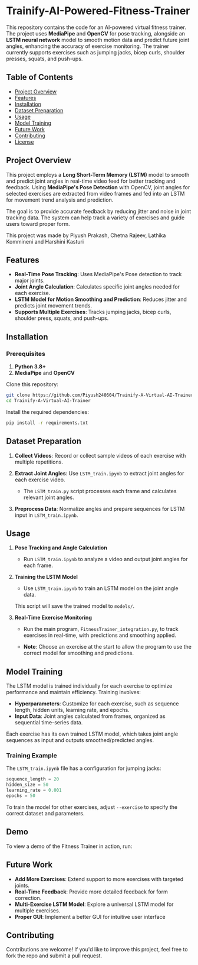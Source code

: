 # Trainify-AI-Powered-Fitness-Trainer

This repository contains the code for an AI-powered virtual fitness trainer. The project uses **MediaPipe** and **OpenCV** for pose tracking, alongside an **LSTM neural network** model to smooth motion data and predict future joint angles, enhancing the accuracy of exercise monitoring. The trainer currently supports exercises such as jumping jacks, bicep curls, shoulder presses, squats, and push-ups.

## Table of Contents

- [Project Overview](#project-overview)
- [Features](#features)
- [Installation](#installation)
- [Dataset Preparation](#dataset-preparation)
- [Usage](#usage)
- [Model Training](#model-training)
- [Future Work](#future-work)
- [Contributing](#contributing)
- [License](#license)

## Project Overview

This project employs a **Long Short-Term Memory (LSTM)** model to smooth and predict joint angles in real-time video feed for better tracking and feedback. Using **MediaPipe's Pose Detection** with OpenCV, joint angles for selected exercises are extracted from video frames and fed into an LSTM for movement trend analysis and prediction.

The goal is to provide accurate feedback by reducing jitter and noise in joint tracking data. The system can help track a variety of exercises and guide users toward proper form.

This project was made by Piyush Prakash, Chetna Rajeev, Lathika Kommineni and Harshini Kasturi

## Features

- **Real-Time Pose Tracking**: Uses MediaPipe's Pose detection to track major joints.
- **Joint Angle Calculation**: Calculates specific joint angles needed for each exercise.
- **LSTM Model for Motion Smoothing and Prediction**: Reduces jitter and predicts joint movement trends.
- **Supports Multiple Exercises**: Tracks jumping jacks, bicep curls, shoulder press, squats, and push-ups.

## Installation

### Prerequisites
1. **Python 3.8+**
2. **MediaPipe** and **OpenCV**

Clone this repository:
```bash
git clone https://github.com/Piyush240604/Trainify-A-Virtual-AI-Trainer
cd Trainify-A-Virtual-AI-Trainer
```

Install the required dependencies:
```bash
pip install -r requirements.txt
```

## Dataset Preparation

1. **Collect Videos**: Record or collect sample videos of each exercise with multiple repetitions.
2. **Extract Joint Angles**: Use `LSTM_train.ipynb` to extract joint angles for each exercise video.
    - The `LSTM_train.py` script processes each frame and calculates relevant joint angles.

3. **Preprocess Data**: Normalize angles and prepare sequences for LSTM input in `LSTM_train.ipynb`.

## Usage

1. **Pose Tracking and Angle Calculation**
   - Run `LSTM_train.ipynb` to analyze a video and output joint angles for each frame.


2. **Training the LSTM Model**
   - Use `LSTM_train.ipynb` to train an LSTM model on the joint angle data.

   This script will save the trained model to `models/`.

3. **Real-Time Exercise Monitoring**
   - Run the main program, `FitnessTrainer_integration.py`, to track exercises in real-time, with predictions and smoothing applied.


   - **Note**: Choose an exercise at the start to allow the program to use the correct model for smoothing and predictions.

## Model Training

The LSTM model is trained individually for each exercise to optimize performance and maintain efficiency. Training involves:
- **Hyperparameters**: Customize for each exercise, such as sequence length, hidden units, learning rate, and epochs.
- **Input Data**: Joint angles calculated from frames, organized as sequential time-series data.
  
Each exercise has its own trained LSTM model, which takes joint angle sequences as input and outputs smoothed/predicted angles.

### Training Example

The `LSTM_train.ipynb` file has a configuration for jumping jacks:

```python
sequence_length = 20
hidden_size = 50
learning_rate = 0.001
epochs = 50
```

To train the model for other exercises, adjust `--exercise` to specify the correct dataset and parameters.

## Demo

To view a demo of the Fitness Trainer in action, run:

## Future Work

- **Add More Exercises**: Extend support to more exercises with targeted joints.
- **Real-Time Feedback**: Provide more detailed feedback for form correction.
- **Multi-Exercise LSTM Model**: Explore a universal LSTM model for multiple exercises.
- **Proper GUI**: Implement a better GUI for intuitive user interface

## Contributing

Contributions are welcome! If you'd like to improve this project, feel free to fork the repo and submit a pull request.
